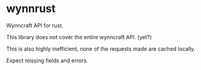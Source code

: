 # wynnrust

Wynncraft API for rust.

This library does not cover the entire wynncraft API. (yet?)

This is also highly inefficient, none of the requests made are cached locally.

Expect missing fields and errors.

